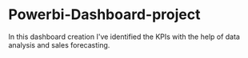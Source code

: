 # Powerbi-Dashboard-project
In this dashboard creation I've identified the KPIs  with the help of data analysis and sales forecasting.
